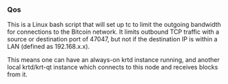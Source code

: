 ### Qos ###

This is a Linux bash script that will set up tc to limit the outgoing bandwidth for connections to the Bitcoin network. It limits outbound TCP traffic with a source or destination port of 47047, but not if the destination IP is within a LAN (defined as 192.168.x.x).

This means one can have an always-on krtd instance running, and another local krtd/krt-qt instance which connects to this node and receives blocks from it.
